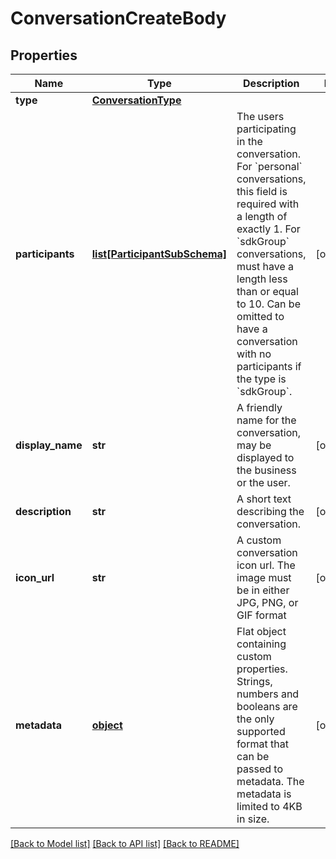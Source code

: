 # ConversationCreateBody

## Properties
Name | Type | Description | Notes
------------ | ------------- | ------------- | -------------
**type** | [**ConversationType**](ConversationType.md) |  | 
**participants** | [**list[ParticipantSubSchema]**](ParticipantSubSchema.md) | The users participating in the conversation. For &#x60;personal&#x60; conversations, this field is required with a length of exactly 1. For &#x60;sdkGroup&#x60; conversations, must have a length less than or equal to 10. Can be omitted to have a conversation with no participants if the type is &#x60;sdkGroup&#x60;.  | [optional] 
**display_name** | **str** | A friendly name for the conversation, may be displayed to the business or the user.  | [optional] 
**description** | **str** | A short text describing the conversation. | [optional] 
**icon_url** | **str** | A custom conversation icon url. The image must be in either JPG, PNG, or GIF format | [optional] 
**metadata** | [**object**](.md) | Flat object containing custom properties. Strings, numbers and booleans  are the only supported format that can be passed to metadata. The metadata is limited to 4KB in size.  | [optional] 

[[Back to Model list]](../README.md#documentation-for-models) [[Back to API list]](../README.md#documentation-for-api-endpoints) [[Back to README]](../README.md)


